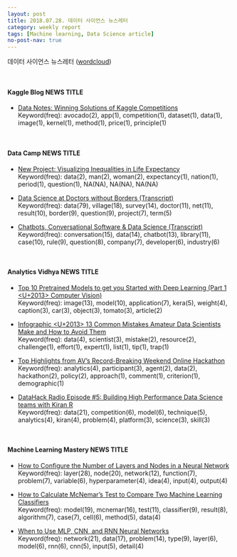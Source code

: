 ```yaml
---
layout: post
title: 2018.07.28. 데이터 사이언스 뉴스레터
category: weekly report
tags: [Machine learning, Data Science article]
no-post-nav: true
---
```


데이터 사이언스 뉴스레터 ([wordcloud](https://raw.githubusercontent.com/2econsulting/2econsulting.github.io/master/data/newsletter/output/report/wordcloud_20180728.png))

<br>

#### Kaggle Blog NEWS TITLE

* [Data Notes: Winning Solutions of Kaggle Competitions](http://blog.kaggle.com/2018/07/26/data-notes-winning-solutions-of-kaggle-competitions/)
<br>Keyword(freq): avocado(2), app(1), competition(1), dataset(1), data(1), image(1), kernel(1), method(1), price(1), principle(1)

<br>

#### Data Camp NEWS TITLE

* [New Project: Visualizing Inequalities in Life Expectancy](https://www.datacamp.com/community/blog/project-visualizing-inequalities-life-expectancy)
<br>Keyword(freq): data(2), man(2), woman(2), expectancy(1), nation(1), period(1), question(1), NA(NA), NA(NA), NA(NA)

* [Data Science at Doctors without Borders (Transcript)](https://www.datacamp.com/community/blog/data-science-doctors-without-borders)
<br>Keyword(freq): data(79), village(18), survey(14), doctor(11), net(11), result(10), border(9), question(9), project(7), term(5)

* [Chatbots, Conversational Software & Data Science (Transcript)](https://www.datacamp.com/community/blog/chatbots-conversational-software-data-science)
<br>Keyword(freq): conversation(15), data(14), chatbot(13), library(11), case(10), rule(9), question(8), company(7), developer(6), industry(6)

<br>

#### Analytics Vidhya NEWS TITLE

* [Top 10 Pretrained Models to get you Started with Deep Learning (Part 1 <U+2013> Computer Vision)](https://www.analyticsvidhya.com/blog/2018/07/top-10-pretrained-models-get-started-deep-learning-part-1-computer-vision/)
<br>Keyword(freq): image(13), model(10), application(7), kera(5), weight(4), caption(3), car(3), object(3), tomato(3), article(2)

* [Infographic <U+2013> 13 Common Mistakes Amateur Data Scientists Make and How to Avoid Them](https://www.analyticsvidhya.com/blog/2018/07/infographic-common-mistakes-amateur-data-scientists-make-how-avoid-them/)
<br>Keyword(freq): data(4), scientist(3), mistake(2), resource(2), challenge(1), effort(1), expert(1), list(1), tip(1), trap(1)

* [Top Highlights from AV’s Record-Breaking Weekend Online Hackathon](https://www.analyticsvidhya.com/blog/2018/07/top-highlights-from-avs-record-breaking-weekend-online-hackathon/)
<br>Keyword(freq): analytics(4), participant(3), agent(2), data(2), hackathon(2), policy(2), approach(1), comment(1), criterion(1), demographic(1)

* [DataHack Radio Episode #5: Building High Performance Data Science teams with Kiran R](https://www.analyticsvidhya.com/blog/2018/07/datahack-radio-building-data-science-teams-kiran-r/)
<br>Keyword(freq): data(21), competition(6), model(6), technique(5), analytics(4), kiran(4), problem(4), platform(3), science(3), skill(3)

<br>

#### Machine Learning Mastery NEWS TITLE

* [How to Configure the Number of Layers and Nodes in a Neural Network](https://machinelearningmastery.com/how-to-configure-the-number-of-layers-and-nodes-in-a-neural-network/)
<br>Keyword(freq): layer(28), node(20), network(12), function(7), problem(7), variable(6), hyperparameter(4), idea(4), input(4), output(4)

* [How to Calculate McNemar’s Test to Compare Two Machine Learning Classifiers](https://machinelearningmastery.com/mcnemars-test-for-machine-learning/)
<br>Keyword(freq): model(19), mcnemar(16), test(11), classifier(9), result(8), algorithm(7), case(7), cell(6), method(5), data(4)

* [When to Use MLP, CNN, and RNN Neural Networks](https://machinelearningmastery.com/when-to-use-mlp-cnn-and-rnn-neural-networks/)
<br>Keyword(freq): network(21), data(17), problem(14), type(9), layer(6), model(6), rnn(6), cnn(5), input(5), detail(4)

<br>

